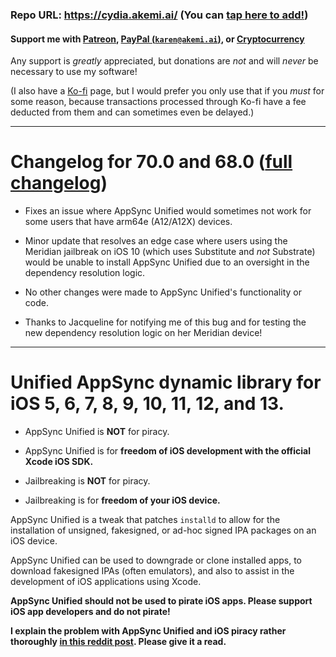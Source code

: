 ### Repo URL: https://cydia.akemi.ai/ (You can [tap here to add!](https://cydia.akemi.ai/add.php))

#### Support me with [Patreon](https://patreon.com/akemin_dayo), [PayPal (`karen@akemi.ai`)](https://paypal.me/akemindayo), or [Cryptocurrency](https://akemi.ai/?page/links#crypto)

Any support is _greatly_ appreciated, but donations are *not* and will *never* be necessary to use my software!

(I also have a [Ko-fi](https://ko-fi.com/akemin_dayo) page, but I would prefer you only use that if you _must_ for some reason, because transactions processed through Ko-fi have a fee deducted from them and can sometimes even be delayed.)

---

# Changelog for 70.0 and 68.0 ([full changelog](https://cydia.akemi.ai/?page/net.angelxwind.appsyncunified-changelog))

* Fixes an issue where AppSync Unified would sometimes not work for some users that have arm64e (A12/A12X) devices.

* Minor update that resolves an edge case where users using the Meridian jailbreak on iOS 10 (which uses Substitute and _not_ Substrate) would be unable to install AppSync Unified due to an oversight in the dependency resolution logic.

* No other changes were made to AppSync Unified's functionality or code.

* Thanks to Jacqueline for notifying me of this bug and for testing the new dependency resolution logic on her Meridian device!

---

# Unified AppSync dynamic library for iOS 5, 6, 7, 8, 9, 10, 11, 12, and 13.

* AppSync Unified is **NOT** for piracy.

* AppSync Unified is for **freedom of iOS development with the official Xcode iOS SDK.**

* Jailbreaking is **NOT** for piracy.

* Jailbreaking is for **freedom of your iOS device.**

AppSync Unified is a tweak that patches `installd` to allow for the installation of unsigned, fakesigned, or ad-hoc signed IPA packages on an iOS device.

AppSync Unified can be used to downgrade or clone installed apps, to download fakesigned IPAs (often emulators), and also to assist in the development of iOS applications using Xcode.

**AppSync Unified should not be used to pirate iOS apps. Please support iOS app developers and do not pirate!**

**I explain the problem with AppSync Unified and iOS piracy rather thoroughly [in this reddit post](https://www.reddit.com/r/jailbreak/comments/3oovnh/discussion_regarding_appsync_unified_ios_9_and/). Please give it a read.**